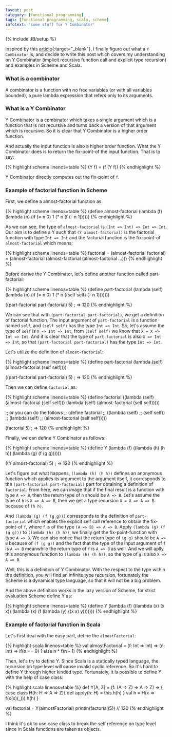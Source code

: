 ```yaml
---
layout: post
category: [functional programming]
tags: [functional programming, scala, scheme]
infotext: 'some stuff for Y Combinator'
---
```

{% include JB/setup %}

Inspired by this [article](http://mvanier.livejournal.com/2897.html){:target="_blank"}, I finally figure out what a `Y Combinator` is, and 
decide to write this post which covers my understanding on Y Combinator (implicit recursive function call and 
explicit type recursion) and examples in Scheme and Scala.

### What is a combinator

A combinator is a function with no free variables (or with all variables bounded), a pure lambda expression that 
refers only to its arguments.

### What is a Y Combinator

Y Combinator is a combinator which takes a single argument which is a function 
that is not recursive and turns back a version of that argument which is recursive. 
So it is clear that Y Combinator is a higher order function.

And actually the input function is also a higher order function. What the Y 
Combinator does is to return the fix-point-of the input function. That is to 
say:

{% highlight scheme linenos=table %}
(Y f) = (f (Y f))
{% endhighlight %}

Y Combinator directly computes out the fix-point of `f`.

### Example of factorial function in Scheme

First, we define a almost-factorial function as:

{% highlight scheme linenos=table %}
(define almost-factorial
    (lambda (f)
        (lambda (n)
            (if (= n 0)
                1
                (* n (f (- n 1))))))
{% endhighlight %}

As we can see, the type of `almost-factorial` is `(Int => Int) => Int => Int`. Our 
aim is to define a Y such that `(Y almost-factorial)` is the factorial function 
with type `Int => Int` and the factorial function is the fix-point-of `almost-factorial` 
which means:

{% highlight scheme linenos=table %}
factorial = (almost-factorial factorial)
          = (almost-factorial
                (almost-factorial
                    (almost-factorial ...)))
{% endhighlight %}

Before derive the Y Combinator, let's define another function called 
part-factorial:

{% highlight scheme linenos=table %}
(define part-factorial
    (lambda (self)
        (lambda (n)
            (if (= n 0)
            1
            (* n ((self self) (- n 1)))))))

((part-factorial part-factorial) 5) ; => 120
{% endhighlight %}

We can see that with `(part-factorial part-factorial)`, we get a definition of 
factorial function. The input argument of `part-factorial` is a function named 
`self`, and `(self self)` has the type `Int => Int`. So, let's assume the type 
of `self` is `X => Int => Int`, from `(self self)` we know that `X = X => Int => Int`. 
And it is clear that the type of `part-factorial` is also `X => Int => Int`, so that 
`(part-factorial part-factorial)` has the type `Int => Int`.

Let's utilize the definition of `almost-factorial`:

{% highlight scheme linenos=table %}
(define part-factorial
    (lambda (self)
        (almost-factorial (self self))))

((part-factorial part-factorial) 5) ; => 120
{% endhighlight %}

Then we can define `factorial` as:

{% highlight scheme linenos=table %}
(define factorial
    ((lambda (self)
        (almost-factorial (self self)))
     (lambda (self)
        (almost-factorial (self self)))))

;; or you can do the follows
;; (define factorial
;;     ((lambda (self)
;;         (self self))
;;      (lambda (self)
;;         (almost-factorial (self self)))))

(factorial 5) ; => 120
{% endhighlight %}

Finally, we can define Y Combinator as follows:

{% highlight scheme linenos=table %}
(define Y
    (lambda (f)
        ((lambda (h)
            (h h))
         (lambda (g)
            (f (g g))))))

((Y almost-factorial) 5) ; => 120
{% endhighlight %}

Let's figure out what happens, `(lambda (h) (h h))` defines an anonymous function which applies its argument 
to the argument itself, it corresponds to the `(part-factorial part-factorial)` part for obtaining a definition 
of `factorial`. From here, we can image that if the final result is a function with type `A => B`, then the 
return type of `h` should be `A => B`. Let's assume the type of `h` is `X => A => B`, then we get a type 
recursion `X = X => A => B` because of `(h h)`.

And `(lambda (g) (f (g g)))` corresponds to the definition of `part-factorial` which enables the explicit 
self call reference to obtain the fix-point-of `f`, where `f` is of the type `(A => B) => A => B`. Apply 
`(lambda (g) (f (g g)))` to `(lambda (h) (h h))`, we finally get the fix-point-function with type `A => B`. 
We can also notice that the return type of `(g g)` should be `A => B` because of `(f (g g))` and the fact 
that the type of the input argument of `f` is `A => B` meanwhile the return type of `f` is `A => B` as well. 
And we will aplly this anonymous function to `(lambda (h) (h h))`, so the type of `g` is also `X => A => B`.

Well, this is a definition of Y Combinator. With the respect to the type within the definition, you will find 
an infinite type recursion, fortunately the Scheme is a dynamical type language, so that it will not be a 
big problem.

And the above definition works in the lazy version of Scheme, for strict evaluation Scheme define Y as:

{% highlight scheme linenos=table %}
(define Y
    (lambda (f)
        ((lambda (x) (x x))
         (lambda (x)
            (f (lambda (y)
                    ((x x) y)))))))
{% endhighlight %}

### Example of factorial function in Scala

Let's first deal with the easy part, define the `almostFactorial`:

{% highlight scala linenos=table %}
val almostFactorial = (f: Int => Int) => (n: Int) => if(n == 0) 1 else n * f(n - 1)
{% endhighlight %}

Then, let's try to define Y. Since Scala is a statically typed language, the recursion on type level will 
cause invalid cyclic reference. So it's hard to define Y through higher kinded type. Fortunately, it is 
possible to define Y with the help of case class:

{% highlight scala linenos=table %}
def Y[A, Z] = (f: (A => Z) => A => Z) => {
    case class H(h: H => A => Z){
        def apply(h: H) = this.h(h)
    }
    val h = H(x => f(x(x)(_)))
    h(h)
}

val factorial = Y(almostFactorial)
println(factorial(5)) // 120
{% endhighlight %}

I think it's ok to use case class to break the self reference on type level since in Scala functions are 
taken as objects.
